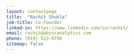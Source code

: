 ```yaml
---
layout: contactpage
title:  "Rachit Shukla"
job-title: Co-Founder
linked-in: https://www.linkedin.com/in/rachit/
email: rachit@abyssanalytics.com
phone: (919) 523-0750
sitemap: false
---
```

